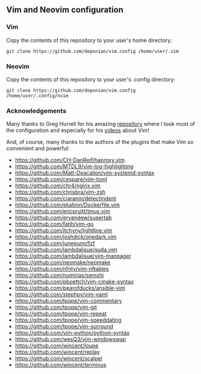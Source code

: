 ## Vim and Neovim configuration

### Vim
Copy the contents of this repository to your user's home directory:

`git clone https://github.com/deponian/vim.config /home/user/.vim`

### Neovim
Copy the contents of this repository to your user's .config directory:

`git clone https://github.com/deponian/vim.config /home/user/.config/nvim`

### Acknowledgements
Many thanks to Greg Hurrell for his amazing [repository](https://github.com/wincent/wincent) where I took most of the configuration and especially for his [videos](https://www.youtube.com/channel/UCXPHFM88IlFn68OmLwtPmZA) about Vim!

And, of course, many thanks to the authors of the plugins that make Vim so convenient and powerful:

- https://github.com/CH-DanReif/haproxy.vim
- https://github.com/MTDL9/vim-log-highlighting
- https://github.com/Matt-Deacalion/vim-systemd-syntax
- https://github.com/cespare/vim-toml
- https://github.com/chr4/nginx.vim
- https://github.com/chrisbra/vim-zsh
- https://github.com/ciaranm/detectindent
- https://github.com/ekalinin/Dockerfile.vim
- https://github.com/ericpruitt/tmux.vim
- https://github.com/ervandew/supertab
- https://github.com/fatih/vim-go
- https://github.com/itchyny/lightline.vim
- https://github.com/joshdick/onedark.vim
- https://github.com/junegunn/fzf
- https://github.com/lambdalisue/suda.vim
- https://github.com/lambdalisue/vim-manpager
- https://github.com/neomake/neomake
- https://github.com/nfnty/vim-nftables
- https://github.com/numirias/semshi
- https://github.com/pboettch/vim-cmake-syntax
- https://github.com/pearofducks/ansible-vim
- https://github.com/stephpy/vim-yaml
- https://github.com/tpope/vim-commentary
- https://github.com/tpope/vim-git
- https://github.com/tpope/vim-repeat
- https://github.com/tpope/vim-speeddating
- https://github.com/tpope/vim-surround
- https://github.com/vim-python/python-syntax
- https://github.com/wesQ3/vim-windowswap
- https://github.com/wincent/loupe
- https://github.com/wincent/replay
- https://github.com/wincent/scalpel
- https://github.com/wincent/terminus
